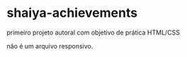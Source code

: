 # shaiya-achievements

primeiro projeto autoral com objetivo de prática HTML/CSS


não é um arquivo responsivo.


